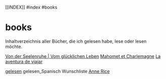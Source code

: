 [[INDEX]] #index #books
# books
Inhaltverzeichnis aller Bücher, die ich gelesen habe, lese oder lesen möchte.

[Von der Seelenruhe | Vom glücklichen Leben](2106032330.md)
[Mahomet et Charlemagne](2106032344.md)
[La aventura de vjajar](2106032353.md)



[gelesen](gelesen.md)
gelesen_Spanisch
Wunschliste
[Anne Rice](anneRice.md)
